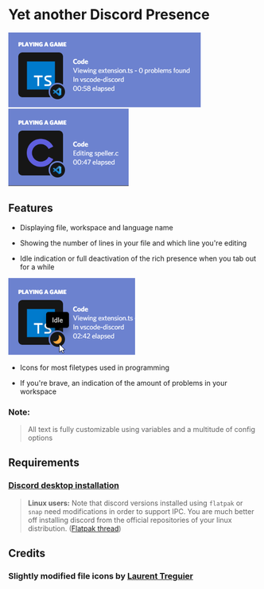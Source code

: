# Yet another Discord Presence

![](assets/example_full.png)<br>
![](assets/example_clean.png)

## Features

- Displaying file, workspace and language name

- Showing the number of lines in your file and which line you're editing

- Idle indication or full deactivation of the rich presence when you tab out for a while

![](assets/example_idle.png)

- Icons for most filetypes used in programming

- If you're brave, an indication of the amount of problems in your workspace

### Note:
> All text is fully customizable using variables and a multitude of config options

## Requirements

### [Discord desktop installation](https://discord.com/download)<p>
> **Linux users:** Note that discord versions installed using `flatpak` or `snap` need modifications in order to support IPC. 
> You are much better off installing discord from the official repositories of your linux distribution. ([Flatpak thread](https://github.com/flathub/com.discordapp.Discord/issues/29))

## Credits

### Slightly modified file icons by [Laurent Treguier](https://github.com/LaurentTreguier/vscode-simple-icons)